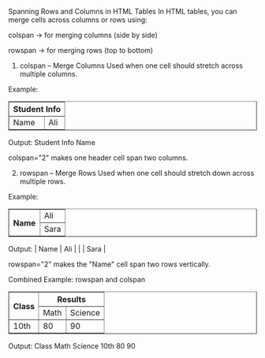Spanning Rows and Columns in HTML Tables
In HTML tables, you can merge cells across columns or rows using:

  colspan → for merging columns (side by side)

rowspan → for merging rows (top to bottom)

 1. colspan – Merge Columns
Used when one cell should stretch across multiple columns.

 Example:

<table border="1">
  <tr>
    <th colspan="2">Student Info</th>
  </tr>
  <tr>
    <td>Name</td>
    <td>Ali</td>
  </tr>
</table>
 Output:
Student Info
Name

 colspan="2" makes one header cell span two columns.

 2. rowspan – Merge Rows
Used when one cell should stretch down across multiple rows.

 Example:

<table border="1">
  <tr>
    <th rowspan="2">Name</th>
    <td>Ali</td>
  </tr>
  <tr>
    <td>Sara</td>
  </tr>
</table>
 Output:
| Name | Ali |
| | Sara |

 rowspan="2" makes the "Name" cell span two rows vertically.

 Combined Example: rowspan and colspan

<table border="1">
  <tr>
    <th rowspan="2">Class</th>
    <th colspan="2">Results</th>
  </tr>
  <tr>
    <td>Math</td>
    <td>Science</td>
  </tr>
  <tr>
    <td>10th</td>
    <td>80</td>
    <td>90</td>
  </tr>
</table>
 Output:
Class	Math	Science
10th	80	90

